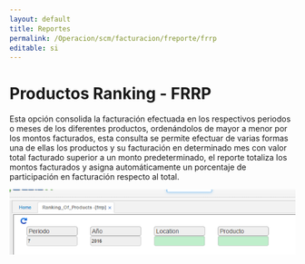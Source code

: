 ```yaml
---
layout: default
title: Reportes 
permalink: /Operacion/scm/facturacion/freporte/frrp
editable: si
---
```


# Productos Ranking - FRRP

Esta opción consolida la facturación efectuada en los respectivos periodos o meses de los diferentes productos, ordenándolos de mayor a menor por los montos facturados, esta consulta se permite efectuar de varias formas una de ellas los productos y su facturación en determinado mes con valor total facturado superior a un monto predeterminado, el reporte totaliza los montos facturados y asigna automáticamente un porcentaje de participación en facturación respecto al total.

![](frrp1.png)

